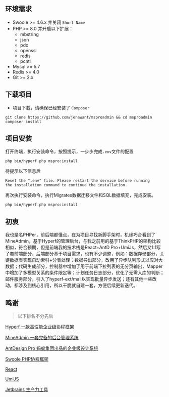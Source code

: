 ## 环境需求

- Swoole >= 4.6.x 并关闭 `Short Name`
- PHP >= 8.0 并开启以下扩展：
  - mbstring
  - json
  - pdo
  - openssl
  - redis
  - pcntl
- Mysql >= 5.7
- Redis >= 4.0
- Git >= 2.x


## 下载项目

- 项目下载，请确保已经安装了 `Composer`
```shell
git clone https://github.com/jenawant/msproadmin && cd msproadmin
composer install
```

## 项目安装

打开终端，执行安装命令，按照提示，一步步完成`.env`文件的配置
```shell
php bin/hyperf.php mspro:install
```

待提示以下信息后
```shell
Reset the ".env" file. Please restart the service before running 
the installation command to continue the installation.
```

再次执行安装命令，执行Migrates数据迁移文件和SQL数据填充，完成安装。
```shell
php bin/hyperf.php mspro:install
```

## 初衷

我也是名PHPer，前后端都懂点，在为项目寻找新脚手架时，机缘巧合看到了MineAdmin，基于Hyperf的管理后台，与我之前用的基于ThinkPHP的架构比较相似，符合预期，但是前端我的技术栈是React+AntD Pro+UmiJs，然后又1:1写了套前端部分，后端部分基于项目需求，也有不少调整，例如：数据存储部分，关键数据表实现自动索引+分表处理；数据导出部分，改用了异步队列形式以应对大数据；代码生成部分，控制器中增加了用于前端下拉列表的无分页输出，Mapper中增加了多模型关系的条件限定等；计划任务日志部分，优化了无需入库的判断；邮件服务部分，引入了hyperf-ext/mail以实现批量异步发送；还有其他一些改动，都涉及到核心引用，所以干脆就自建一套，方便后续更新迭代。

## 鸣谢

> 以下排名不分先后

[Hyperf 一款高性能企业级协程框架](https://hyperf.io/)

[MineAdmin 一套完备的后台管理系统](https://www.mineadmin.com/)

[AntDesign Pro 蚂蚁集团出品的企业级设计系统](https://pro.ant.design/)

[Swoole PHP协程框架](https://www.swoole.com)

[React](https://react.dev/)

[UmiJS](https://umijs.org/)

[Jetbrains 生产力工具](https://www.jetbrains.com/)

